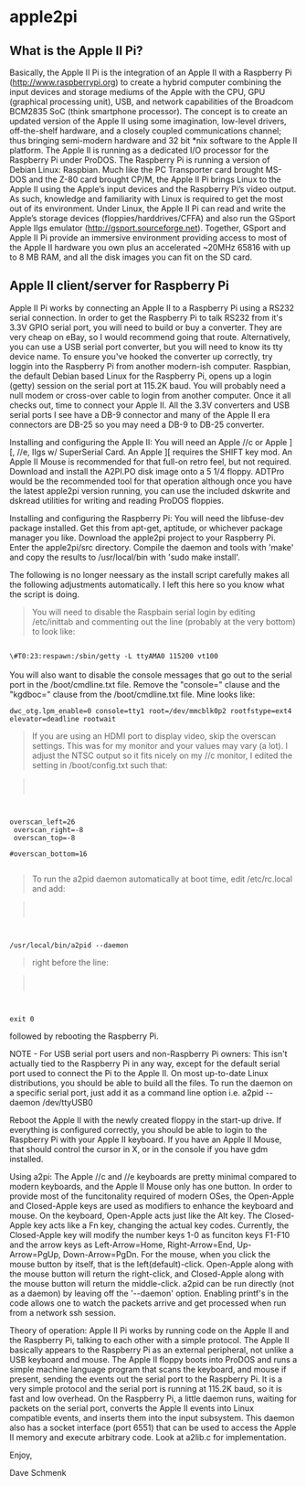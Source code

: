 apple2pi
========

What is the Apple II Pi?
------------------------
Basically, the Apple II Pi is the integration of an Apple II with a Raspberry Pi (http://www.raspberrypi.org) to create a hybrid computer combining the input devices and storage mediums of the Apple with the CPU, GPU (graphical processing unit), USB, and network capabilities of the Broadcom BCM2835 SoC (think smartphone processor).  The concept is to create an updated version of the Apple II using some imagination, low-level drivers, off-the-shelf hardware, and a closely coupled communications channel; thus bringing semi-modern hardware and 32 bit *nix software to the Apple II platform.  The Apple II is running as a dedicated I/O processor for the Raspberry Pi under ProDOS.  The Raspberry Pi is running a version of Debian Linux: Raspbian.  Much like the PC Transporter card brought MS-DOS and the Z-80 card brought CP/M, the Apple II Pi brings Linux to the Apple II using the Apple’s input devices and the Raspberry Pi’s video output.  As such, knowledge and familiarity with Linux is required to get the most out of its environment.  Under Linux, the Apple II Pi can read and write the Apple’s storage devices (floppies/harddrives/CFFA) and also run the GSport Apple IIgs emulator (http://gsport.sourceforge.net).  Together, GSport and Apple II Pi provide an immersive environment providing access to most of the Apple II hardware you own plus an accelerated ~20MHz 65816 with up to 8 MB RAM, and all the disk images you can fit on the SD card.

Apple II client/server for Raspberry Pi
---------------------------------------

Apple II Pi works by connecting an Apple II to a Raspberry Pi using a RS232 serial connection.  In order to get the Raspberry Pi to talk RS232 from it's 3.3V GPIO serial port, you will need to build or buy a converter.  They are very cheap on eBay, so I would recommend going that route. Alternatively, you can use a USB serial port converter, but you will need to know its tty device name. To ensure you've hooked the converter up correctly, try loggin into the Raspberry Pi from another modern-ish computer.  Raspbian, the default Debian based Linux for the Raspberry Pi, opens up a login (getty) session on the serial port at 115.2K baud.  You will probably need a null modem or cross-over cable to login from another computer.  Once it all checks out, time to connect your Apple II.  All the 3.3V converters and USB serial ports I see have a DB-9 connector and many of the Apple II era connectors are DB-25 so you may need a DB-9 to DB-25 converter.

Installing and configuring the Apple II:  You will need an Apple //c or Apple ][, //e, IIgs w/ SuperSerial Card.  An Apple ][ requires the SHIFT key mod.  An Apple II Mouse is recommended for that full-on retro feel, but not required.  Download and install the A2PI.PO disk image onto a 5 1/4 floppy.  ADTPro would be the recommended tool for that operation although once you have the latest apple2pi version running, you can use the included dskwrite and dskread utilities for writing and reading ProDOS floppies.

Installing and configuring the Raspberry Pi:  You will need the libfuse-dev package installed.  Get this from apt-get, aptitude, or whichever package manager you like.  Download the apple2pi project to your Raspberry Pi.  Enter the apple2pi/src directory.  Compile the daemon and tools with 'make' and copy the results to /usr/local/bin with 'sudo make install'.

The following is no longer neessary as the install script carefully makes all the following adjustments automatically.  I left this here so you know what the script is doing.


>You will need to disable the Raspbain serial login by editing /etc/inittab and commenting out the line (probably at the very bottom) to look like:<br>
<code>
\#T0:23:respawn:/sbin/getty -L ttyAMA0 115200 vt100
</code>
<br>
You will also want to disable the console messages that go out to the serial port in the /boot/cmdline.txt file.  Remove the "console=" clause and the "kgdboc=" clause from the /boot/cmdline.txt file.  Mine looks like:<br>
<code>
dwc_otg.lpm_enable=0 console=tty1 root=/dev/mmcblk0p2 rootfstype=ext4 elevator=deadline rootwait
</code>

>If you are using an HDMI port to display video, skip the overscan settings.  This was for my monitor and your values may vary (a lot). I adjust the NTSC output so it fits nicely on my //c monitor, I edited the setting in /boot/config.txt such that:

><code>
overscan_left=26<br>
overscan_right=-8<br>
overscan_top=-8<br>
\#overscan_bottom=16<br>
</code>

>To run the a2pid daemon automatically at boot time, edit /etc/rc.local and add:

><code>
/usr/local/bin/a2pid --daemon
</code>

>right before the line:

><code>
exit 0
</code>

followed by rebooting the Raspberry Pi.

NOTE - For USB serial port users and non-Raspberry Pi owners:  This isn't actually tied to the Raspberry Pi in any way, except for the default serial port used to connect the Pi to the Apple II.  On most up-to-date Linux distributions, you should be able to build all the files.  To run the daemon on a specific serial port, just add it as a command line option i.e. a2pid --daemon /dev/ttyUSB0

Reboot the Apple II with the newly created floppy in the start-up drive.  If everything is configured correctly, you should be able to login to the Raspberry Pi with your Apple II keyboard.  If you have an Apple II Mouse, that should control the cursor in X, or in the console if you have gdm installed.

Using a2pi: The Apple //c and //e keyboards are pretty minimal compared to modern keyboards, and the Apple II Mouse only has one button.  In order to provide most of the funcitonality required of modern OSes, the Open-Apple and Closed-Apple keys are used as modifiers to enhance the keyboard and mouse.  On the keyboard, Open-Apple acts just like the Alt key.  The Closed-Apple key acts like a Fn key, changing the actual key codes.  Currently, the Closed-Apple key will modify the number keys 1-0 as funciton keys F1-F10 and the arrow keys as Left-Arrow=Home, Right-Arrow=End, Up-Arrow=PgUp, Down-Arrow=PgDn.  For the mouse, when you click the mouse button by itself, that is the left(default)-click.  Open-Apple along with the mouse button will return the right-click, and Closed-Apple along with the mouse button will return the middle-click.  a2pid can be run directly (not as a daemon) by leaving off the '--daemon' option.  Enabling printf's in the code allows one to watch the packets arrive and get processed when run from a network ssh session.

Theory of operation:  Apple II Pi works by running code on the Apple II and the Raspberry Pi, talking to each other with a simple protocol.  The Apple II basically appears to the Raspberry Pi as an external peripheral, not unlike a USB keyboard and mouse.  The Apple II floppy boots into ProDOS and runs a simple machine language program that scans the keyboard, and mouse if present, sending the events out the serial port to the Raspberry Pi.  It is a very simple protocol and the serial port is running at 115.2K baud, so it is fast and low overhead.  On the Raspberry Pi, a little daemon runs, waiting for packets on the serial port, converts the Apple II events into Linux compatible events, and inserts them into the input subsystem.  This daemon also has a socket interface (port 6551) that can be used to access the Apple II memory and execute arbitrary code.  Look at a2lib.c for implementation.

Enjoy,

Dave Schmenk
